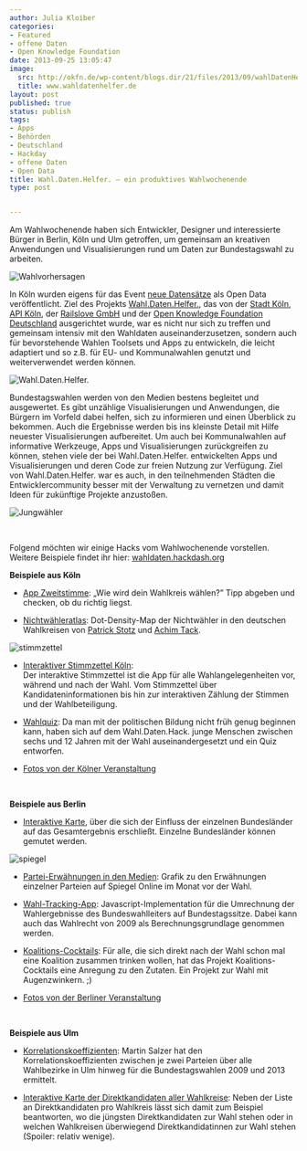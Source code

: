 ```yaml
---
author: Julia Kloiber
categories:
- Featured
- offene Daten
- Open Knowledge Foundation
date: 2013-09-25 13:05:47
image:
  src: http://okfn.de/wp-content/blogs.dir/21/files/2013/09/wahlDatenHelfer_Banner.png
  title: www.wahldatenhelfer.de
layout: post
published: true
status: publish
tags:
- Apps
- Behörden
- Deutschland
- Hackday
- offene Daten
- Open Data
title: Wahl.Daten.Helfer. – ein produktives Wahlwochenende
type: post


---
```


Am Wahlwochenende haben sich Entwickler, Designer und interessierte Bürger in Berlin, Köln und Ulm getroffen, um gemeinsam an kreativen Anwendungen und Visualisierungen rund um Daten zur Bundestagswahl zu arbeiten. 

![Wahlvorhersagen](http://farm3.staticflickr.com/2862/9894032276_6edda618cd_z.jpg)

In Köln wurden eigens für das Event [neue Datensätze](http://www.offenedaten-koeln.de/2013/08/btw2013/) als Open Data veröffentlicht. Ziel des Projekts [Wahl.Daten.Helfer.](http://wahldatenhelfer.de), das von der [Stadt Köln](http://www.stadt-koeln.de/), [API Köln](http://wiki.koelnapi.de/w/Hauptseite), der [Railslove GmbH](http://railslove.com/) und der [Open Knowledge Foundation Deutschland](http://www.okfn.de) ausgerichtet wurde, war es nicht nur sich zu treffen und gemeinsam intensiv mit den Wahldaten auseinanderzusetzen, sondern auch für bevorstehende Wahlen Toolsets und Apps zu entwickeln, die leicht adaptiert und so z.B. für EU- und Kommunalwahlen genutzt und weiterverwendet werden können.

![Wahl.Daten.Helfer.](http://farm4.staticflickr.com/3810/9894007514_a546b1c6ab_z.jpg)

Bundestagswahlen werden von den Medien bestens begleitet und ausgewertet. Es gibt unzählige Visualisierungen und Anwendungen, die Bürgern im Vorfeld dabei helfen, sich zu informieren und einen Überblick zu bekommen. Auch die Ergebnisse werden bis ins kleinste Detail mit Hilfe neuester Visualisierungen aufbereitet. Um auch bei Kommunalwahlen auf informative Werkzeuge, Apps und Visualisierungen zurückgreifen zu können, stehen viele der bei Wahl.Daten.Helfer. entwickelten Apps und Visualisierungen und deren Code zur freien Nutzung zur Verfügung. Ziel von Wahl.Daten.Helfer. war es auch, in den teilnehmenden Städten die Entwicklercommunity besser mit der Verwaltung zu vernetzen und damit Ideen für zukünftige Projekte anzustoßen.

![Jungwähler](http://farm4.staticflickr.com/3679/9894002096_3c9d302a6a_z.jpg)

 

Folgend möchten wir einige Hacks vom Wahlwochenende vorstellen. Weitere Beispiele findet ihr hier: [wahldaten.hackdash.org](http://wahldaten.hackdash.org/)

**Beispiele aus Köln**

- [App Zweitstimme](http://zweitstimme.herokuapp.com/): „Wie wird dein Wahlkreis wählen?” Tipp abgeben und checken, ob du richtig liegst.

- [Nichtwähleratlas](http://mappable.info/blog/2013/9/23/nonvoters): Dot-Density-Map der Nichtwähler in den deutschen Wahlkreisen von [Patrick Stotz](https://twitter.com/PatrickStotz) und [Achim Tack](https://twitter.com/A_Tack). 

![stimmzettel](http://okfn.de/wp-content/blogs.dir/21/files/2013/09/stimmzettel-150x100.png)

- [Interaktiver Stimmzettel Köln](http://stimmzettel.herokuapp.com/):  
Der interaktive Stimmzettel ist die App für alle Wahlangelegenheiten vor, während und nach der Wahl. Vom Stimmzettel über Kandidateninformationen bis hin zur interaktiven Zählung der Stimmen und der Wahlbeteiligung.

- [Wahlquiz](http://wahlquiz.mehreinfach.de/): Da man mit der politischen Bildung nicht früh genug beginnen kann, haben sich auf dem Wahl.Daten.Hack. junge Menschen zwischen sechs und 12 Jahren mit der Wahl auseinandergesetzt und ein Quiz entworfen. 

- [Fotos von der Kölner Veranstaltung](http://www.flickr.com/photos/jbvkoos/sets/72157635795929203/)

 

**Beispiele aus Berlin**

- [Interaktive Karte](http://wahlen.github.io/bundestag/2013/), über die sich der Einfluss der einzelnen Bundesländer auf das Gesamtergebnis erschließt. Einzelne Bundesländer können gemutet werden.

![spiegel](http://okfn.de/wp-content/blogs.dir/21/files/2013/09/spiegel-150x97.png)

- [Partei-Erwähnungen in den Medien](http://cf.datawrapper.de/40YIe/1/): Grafik zu den Erwähnungen einzelner Parteien auf Spiegel Online im Monat vor der Wahl. 

- [Wahl-Tracking-App](http://pudo.org/btw13.js): Javascript-Implementation für die Umrechnung der Wahlergebnisse des Bundeswahlleiters auf Bundestagssitze. Dabei kann auch das Wahlrecht von 2009 als Berechnungsgrundlage genommen werden.

- [Koalitions-Cocktails](http://wahldaten.hackdash.org/p/523d8d5b93c474d26b00031b): Für alle, die sich direkt nach der Wahl schon mal eine Koalition zusammen trinken wollen, hat das Projekt Koalitions-Cocktails eine Anregung zu den Zutaten. Ein Projekt zur Wahl mit Augenzwinkern. ;)

- [Fotos von der Berliner Veranstaltung](http://www.flickr.com/photos/okfde/sets/72157635846378856/)

 

**Beispiele aus Ulm**

- [Korrelationskoeffizienten](http://blog.opendatalab.de/assets/wahldatenhelfer-ulm-korrelationen.pdf): Martin Salzer hat den Korrelationskoeffizienten zwischen je zwei Parteien über alle Wahlbezirke in Ulm hinweg für die Bundestagswahlen 2009 und 2013 ermittelt. 

- [Interaktive Karte der Direktkandidaten aller Wahlkreise](http://www.ulmapi.de/direktkandidaten-map/): Neben der Liste an Direktkandidaten pro Wahlkreis lässt sich damit zum Beispiel beantworten, wo die jüngsten Direktkandidaten zur Wahl stehen oder in welchen Wahlkreisen überwiegend Direktkandidatinnen zur Wahl stehen (Spoiler: relativ wenige).

 
